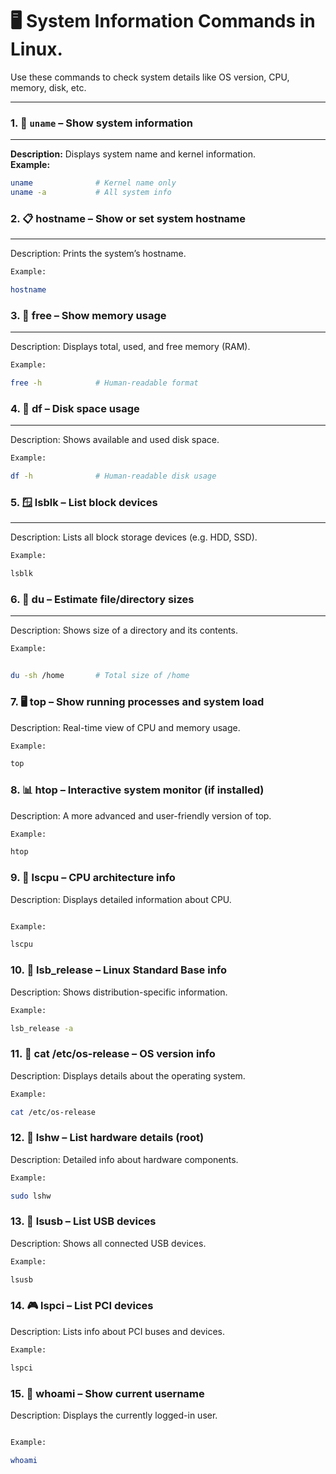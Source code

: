 
# 🖥️ System Information Commands in Linux.

Use these commands to check system details like OS version, CPU, memory, disk, etc.

---

### 1. 🧾 `uname` – Show system information  
___
**Description:** Displays system name and kernel information.  
**Example:**  
```bash
uname              # Kernel name only
uname -a           # All system info


```

### 2. 📋 hostname – Show or set system hostname
___
Description: Prints the system’s hostname.

```bash
Example:

hostname
```

### 3. 🧠 free – Show memory usage
___
Description: Displays total, used, and free memory (RAM).

```bash
Example:

free -h            # Human-readable format

```

### 4. 💽 df – Disk space usage
___
Description: Shows available and used disk space.
```bash
Example:

df -h              # Human-readable disk usage

```

### 5. 🪟 lsblk – List block devices
___
Description: Lists all block storage devices (e.g. HDD, SSD).
```bash
Example:

lsblk

```

### 6. 💾 du – Estimate file/directory sizes
___
Description: Shows size of a directory and its contents.

```bash
Example:


du -sh /home       # Total size of /home

```

### 7. 🖥️ top – Show running processes and system load

Description: Real-time view of CPU and memory usage.
```bash
Example:

top

```

### 8. 📊 htop – Interactive system monitor (if installed)

Description: A more advanced and user-friendly version of top.

```bash
Example:

htop

```

### 9. 🧮 lscpu – CPU architecture info

Description: Displays detailed information about CPU.
```bash

Example:

lscpu

```

### 10. 🧰 lsb_release – Linux Standard Base info

Description: Shows distribution-specific information.

```bash
Example:

lsb_release -a

```

### 11. 📄 cat /etc/os-release – OS version info

Description: Displays details about the operating system.

```bash
Example:

cat /etc/os-release

```

### 12. 🧩 lshw – List hardware details (root)

Description: Detailed info about hardware components.

```bash
Example:

sudo lshw


```

### 13. 🔌 lsusb – List USB devices

Description: Shows all connected USB devices.

```bash
Example:

lsusb

```

### 14. 🎮 lspci – List PCI devices

Description: Lists info about PCI buses and devices.

```bash
Example:

lspci
```

### 15. 🔎 whoami – Show current username

Description: Displays the currently logged-in user.
```bash

Example:

whoami
```
